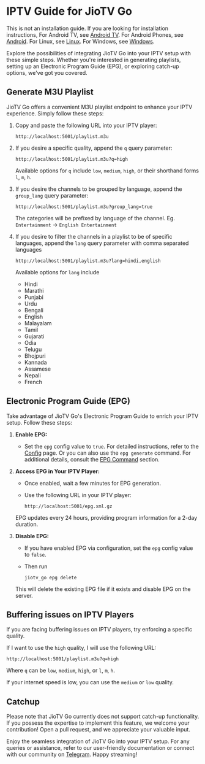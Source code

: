 # IPTV Guide for JioTV Go

This is not an installation guide. If you are looking for installation instructions, 
For Android TV, see [Android TV](./android_tv.md).
For Android Phones, see [Android](./android.md).
For Linux, see [Linux](./linux-macos.md).
For Windows, see [Windows](./windows.md).

Explore the possibilities of integrating JioTV Go into your IPTV setup with these simple steps. Whether you're interested in generating playlists, setting up an Electronic Program Guide (EPG), or exploring catch-up options, we've got you covered.

## Generate M3U Playlist

JioTV Go offers a convenient M3U playlist endpoint to enhance your IPTV experience. Simply follow these steps:

1. Copy and paste the following URL into your IPTV player:

    ```
    http://localhost:5001/playlist.m3u
    ```

2. If you desire a specific quality, append the `q` query parameter:

    ```
    http://localhost:5001/playlist.m3u?q=high
    ```

    Available options for `q` include `low`, `medium`, `high`, or their shorthand forms `l`, `m`, `h`.

3. If you desire the channels to be grouped by language, append the `group_lang` query parameter:

   ```
   http://localhost:5001/playlist.m3u?group_lang=true
   ```
   The categories will be prefixed by language of the channel. Eg. `Entertainment` -> `English Entertainment`

4. If you desire to filter the channels in a playlist to be of specific languages, append the `lang` query parameter with comma separated languages

   ```
   http://localhost:5001/playlist.m3u?lang=hindi,english
   ```
    Available options for `lang` include

    - Hindi
    - Marathi
	 - Punjabi
	 - Urdu
	 - Bengali
	 - English
	 - Malayalam
	 - Tamil
	 - Gujarati
	 - Odia
	 - Telugu
	 - Bhojpuri
	 - Kannada
	 - Assamese
	 - Nepali
	 - French

## Electronic Program Guide (EPG)

Take advantage of JioTV Go's Electronic Program Guide to enrich your IPTV setup. Follow these steps:

1. **Enable EPG:**
   - Set the `epg` config value to `true`. For detailed instructions, refer to the [Config](./config.md#epg-electronic-program-guide) page. Or you can also use the `epg generate` command. For additional details, consult the [EPG Command](./usage.md#3-epg-command) section.

2. **Access EPG in Your IPTV Player:**
   - Once enabled, wait a few minutes for EPG generation.
   - Use the following URL in your IPTV player: 
   
      ```
      http://localhost:5001/epg.xml.gz
      ```

   EPG updates every 24 hours, providing program information for a 2-day duration.

3. **Disable EPG:**
   - If you have enabled EPG via configuration, set the `epg` config value to `false`. 
   - Then run 
     
     ```
     jiotv_go epg delete
     ```

   This will delete the existing EPG file if it exists and disable EPG on the server.

## Buffering issues on IPTV Players

If you are facing buffering issues on IPTV players, try enforcing a specific quality. 

If I want to use the `high` quality, I will use the following URL:

```
http://localhost:5001/playlist.m3u?q=high
```

Where `q` can be `low`, `medium`, `high`, or `l`, `m`, `h`.

If your internet speed is low, you can use the `medium` or `low` quality.

## Catchup

Please note that JioTV Go currently does not support catch-up functionality. If you possess the expertise to implement this feature, we welcome your contribution! Open a pull request, and we appreciate your valuable input.

Enjoy the seamless integration of JioTV Go into your IPTV setup. For any queries or assistance, refer to our user-friendly documentation or connect with our community on [Telegram](/#community). Happy streaming!
